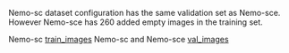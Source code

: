 Nemo-sc dataset configuration has the same validation set as Nemo-sce. However Nemo-sce has 260 added empty images in the training set. 

Nemo-sc [train_images](https://nevada.box.com/s/bu87x2vm0cqbireftlpacoytbi6jc4k6)
Nemo-sc and Nemo-sce [val_images](https://nevada.box.com/s/5yzf7ks1taz3667er8iq7kqe7ooh3x6w)
